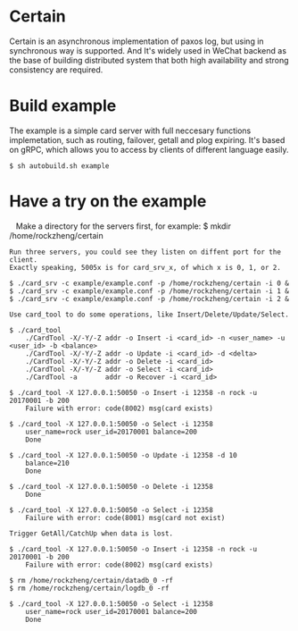# Certain

Certain is an asynchronous implementation of paxos log, but using in synchronous way is supported. And It's widely used in WeChat backend as the base of building distributed system that both high availability and strong consistency are required.

# Build example

The example is a simple card server with full neccesary functions implemetation, such as routing, failover, getall and plog expiring. It's based on gRPC, which allows you to access by clients of different language easily.

    $ sh autobuild.sh example

# Have a try on the example

    Make a directory for the servers first, for example:
    $ mkdir /home/rockzheng/certain

    Run three servers, you could see they listen on diffent port for the client.
    Exactly speaking, 5005x is for card_srv_x, of which x is 0, 1, or 2.

    $ ./card_srv -c example/example.conf -p /home/rockzheng/certain -i 0 &
    $ ./card_srv -c example/example.conf -p /home/rockzheng/certain -i 1 &
    $ ./card_srv -c example/example.conf -p /home/rockzheng/certain -i 2 &

    Use card_tool to do some operations, like Insert/Delete/Update/Select.

    $ ./card_tool
        ./CardTool -X/-Y/-Z addr -o Insert -i <card_id> -n <user_name> -u <user_id> -b <balance>
        ./CardTool -X/-Y/-Z addr -o Update -i <card_id> -d <delta>
        ./CardTool -X/-Y/-Z addr -o Delete -i <card_id>
        ./CardTool -X/-Y/-Z addr -o Select -i <card_id>
        ./CardTool -a       addr -o Recover -i <card_id>

    $ ./card_tool -X 127.0.0.1:50050 -o Insert -i 12358 -n rock -u 20170001 -b 200
        Failure with error: code(8002) msg(card exists)

    $ ./card_tool -X 127.0.0.1:50050 -o Select -i 12358
        user_name=rock user_id=20170001 balance=200
        Done

    $ ./card_tool -X 127.0.0.1:50050 -o Update -i 12358 -d 10
        balance=210
        Done

    $ ./card_tool -X 127.0.0.1:50050 -o Delete -i 12358
        Done

    $ ./card_tool -X 127.0.0.1:50050 -o Select -i 12358
        Failure with error: code(8001) msg(card not exist)

    Trigger GetAll/CatchUp when data is lost.

    $ ./card_tool -X 127.0.0.1:50050 -o Insert -i 12358 -n rock -u 20170001 -b 200
        Failure with error: code(8002) msg(card exists)

    $ rm /home/rockzheng/certain/datadb_0 -rf
    $ rm /home/rockzheng/certain/logdb_0 -rf

    $ ./card_tool -X 127.0.0.1:50050 -o Select -i 12358
        user_name=rock user_id=20170001 balance=200
        Done
